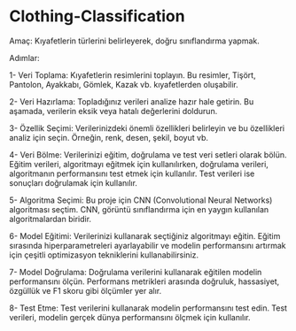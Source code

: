 # Clothing-Classification

Amaç: Kıyafetlerin türlerini belirleyerek, doğru sınıflandırma yapmak.

Adımlar:

1- Veri Toplama: Kıyafetlerin resimlerini toplayın. Bu resimler, Tişört, Pantolon, Ayakkabı, Gömlek, Kazak vb. kıyafetlerden oluşabilir.

2- Veri Hazırlama: Topladığınız verileri analize hazır hale getirin. Bu aşamada, verilerin eksik veya hatalı değerlerini doldurun.

3- Özellik Seçimi: Verilerinizdeki önemli özellikleri belirleyin ve bu özellikleri analiz için seçin. Örneğin, renk, desen, şekil, boyut vb.

4- Veri Bölme: Verilerinizi eğitim, doğrulama ve test veri setleri olarak bölün. Eğitim verileri, algoritmayı eğitmek için kullanılırken, doğrulama verileri, algoritmanın performansını test etmek için kullanılır. Test verileri ise sonuçları doğrulamak için kullanılır.

5- Algoritma Seçimi: Bu proje için CNN (Convolutional Neural Networks) algoritması seçtim. CNN, görüntü sınıflandırma için en yaygın kullanılan algoritmalardan biridir.

6- Model Eğitimi: Verilerinizi kullanarak seçtiğiniz algoritmayı eğitin. Eğitim sırasında hiperparametreleri ayarlayabilir ve modelin performansını artırmak için çeşitli optimizasyon tekniklerini kullanabilirsiniz.

7- Model Doğrulama: Doğrulama verilerini kullanarak eğitilen modelin performansını ölçün. Performans metrikleri arasında doğruluk, hassasiyet, özgüllük ve F1 skoru gibi ölçümler yer alır.

8- Test Etme: Test verilerini kullanarak modelin performansını test edin. Test verileri, modelin gerçek dünya performansını ölçmek için kullanılır.
